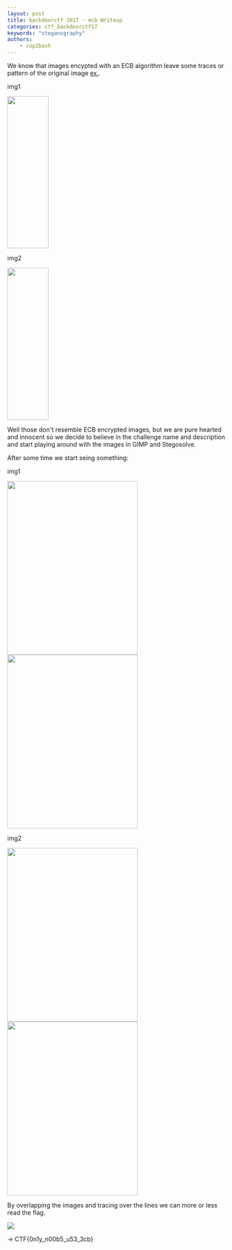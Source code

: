 ```yaml
---
layout: post
title: backdoorctf 2017 - ecb Writeup
categories: ctf_backdoorctf17
keywords: "steganography"
authors:
    - rop2bash
---
```


We know that images encypted with an ECB algorithm leave some traces or pattern of the original image [ex.](https://i.stack.imgur.com/bXAUL.png).

img1

<img src="{{ site-url }}/assets/backdoorctf17/ecb-1.png" height="350" width="95">

img2

<img src="{{ site-url }}/assets/backdoorctf17/ecb-2.png" height="350" width="95">

Well those don't resemble ECB encrypted images, but we are pure hearted and innocent so we decide to believe in the challenge name and description and start playing around with the images in GIMP and Stegosolve.

After some time we start seing something:

img1


<img src="{{ site-url }}/assets/backdoorctf17/ecb-3.png" height="400" width="300">


<img src="{{ site-url }}/assets/backdoorctf17/ecb-4.png" height="400" width="300">

img2


<img src="{{ site-url }}/assets/backdoorctf17/ecb-5.jpg" height="400" width="300">


<img src="{{ site-url }}/assets/backdoorctf17/ecb-6.png" height="400" width="300">

By overlapping the images and tracing over the lines we can more or less read the flag.

<img src="{{ site-url }}/assets/backdoorctf17/ecb-7.png">


-> CTF{0n1y_n00b5_u53_3cb}
